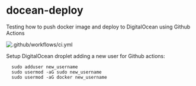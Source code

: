 # docean-deploy
Testing how to push docker image and deploy to DigitalOcean using Github Actions

![.github/workflows/ci.yml](https://github.com/efontan/docean-deploy/workflows/.github/workflows/ci.yml/badge.svg)

 Setup DigitalOcean droplet adding a new user for Github actions:

```
  sudo adduser new_username
  sudo usermod -aG sudo new_username
  sudo usermod -aG docker new_username
```